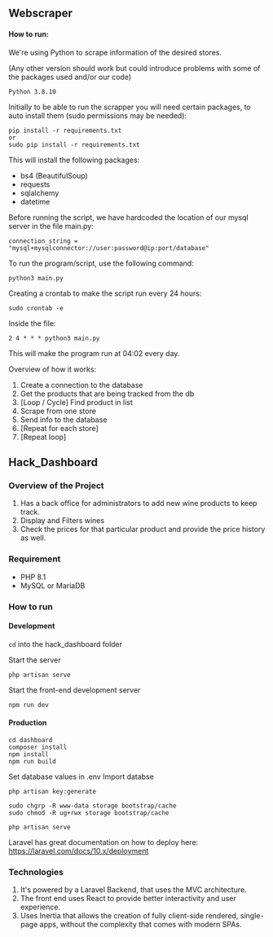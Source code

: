 ## Webscraper

#### How to run:

We're using Python to scrape information of the desired stores.

(Any other version should work but could introduce problems with some of the packages used and/or our code)

    Python 3.8.10

Initially to be able to run the scrapper you will need certain packages, to auto install them (sudo permissions may be needed):

    pip install -r requirements.txt
    or
    sudo pip install -r requirements.txt

This will install the following packages:

- bs4 (BeautifulSoup)
- requests
- sqlalchemy
- datetime

Before running the script, we have hardcoded the location of our mysql server in the file main.py:

    connection_string = "mysql+mysqlconnector://user:password@ip:port/database"

To run the program/script, use the following command:

    python3 main.py

Creating a crontab to make the script run every 24 hours:

    sudo crontab -e

Inside the file:

    2 4 * * * python3 main.py

This will make the program run at 04:02 every day.

Overview of how it works:

1. Create a connection to the database
2. Get the products that are being tracked from the db
3. [Loop / Cycle] Find product in list
4. Scrape from one store
5. Send info to the database
6. [Repeat for each store]
7. [Repeat loop]

## Hack_Dashboard

### Overview of the Project

1. Has a back office for administrators to add new wine products to keep track.
2. Display and Filters wines
3. Check the prices for that particular product and provide the price history as well.

### Requirement

- PHP 8.1
- MySQL or MariaDB

### How to run

#### Development

`cd` into the hack_dashboard folder

Start the server

    php artisan serve

Start the front-end development server

    npm run dev

#### Production

    cd dashboard
    composer install
    npm install
    npm run build

Set database values in .env
Import databse

    php artisan key:generate

    sudo chgrp -R www-data storage bootstrap/cache
    sudo chmod -R ug+rwx storage bootstrap/cache

    php artisan serve

Laravel has great documentation on how to deploy here:
https://laravel.com/docs/10.x/deployment

### Technologies

1. It's powered by a Laravel Backend, that uses the MVC architecture.
2. The front end uses React to provide better interactivity and user experience.
3. Uses Inertia that allows the creation of fully client-side rendered, single-page apps, without the complexity that comes with modern SPAs.
